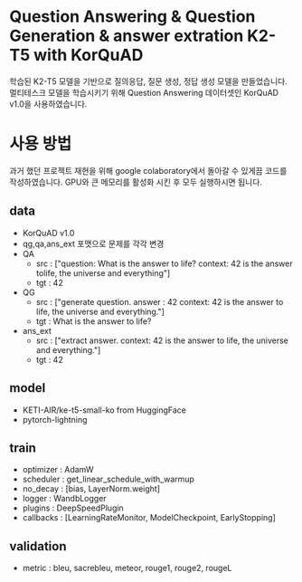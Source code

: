# Question Answering & Question Generation & answer extration K2-T5 with KorQuAD
학습된 K2-T5 모델을 기반으로 질의응답, 질문 생성, 정답 생성 모델을 만들었습니다. 멀티테스크 모델을 학습시키기 위해 Question Answering 데이터셋인 KorQuAD v1.0을 사용하였습니다.

# 사용 방법
과거 했던 프로젝트 재현을 위해 google colaboratory에서 돌아갈 수 있게끔 코드를 작성하였습니다.
GPU와 큰 메모리를 활성화 시킨 후 모두 실행하시면 됩니다.

## data
- KorQuAD v1.0
- qg,qa,ans_ext 포맷으로 문제를 각각 변경
- QA
  - src : \[\"question: What is the answer to life? context: 42 is the answer tolife, the universe and everything<EOS>\"\]
  - tgt : 42<EOS>
- QG
  - src : \[\"generate question. answer : 42 context: 42 is the answer to life, the universe and everything.<EOS>\"\]
  - tgt : What is the answer to life?<EOS>
- ans_ext
  - src : \[\"extract answer. context: 42 is the answer to life, the universe and everything.<EOS>\"\]
  - tgt : 42<EOS>

## model
- KETI-AIR/ke-t5-small-ko from HuggingFace
- pytorch-lightning
## train
- optimizer : AdamW
- scheduler : get_linear_schedule_with_warmup
- no_decay : [bias, LayerNorm.weight]
- logger : WandbLogger
- plugins : DeepSpeedPlugin
- callbacks : [LearningRateMonitor, ModelCheckpoint, EarlyStopping]
## validation
- metric : bleu, sacrebleu, meteor, rouge1, rouge2, rougeL

